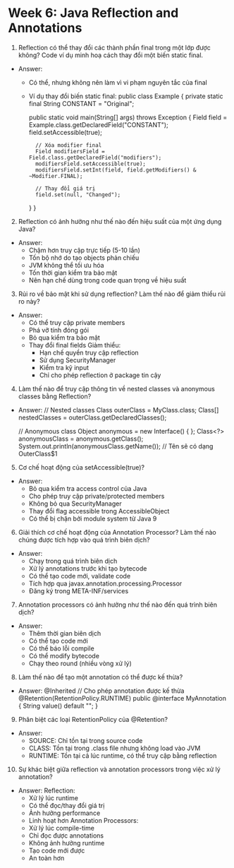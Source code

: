 
# Week 6: Java Reflection and Annotations

1. Reflection có thể thay đổi các thành phần final trong một lớp được không? Code ví dụ minh hoạ cách thay đổi một biến static final.

- Answer:
  - Có thể, nhưng không nên làm vì vi phạm nguyên tắc của final
  - Ví dụ thay đổi biến static final:
  public class Example {
      private static final String CONSTANT = "Original";
      
      public static void main(String[] args) throws Exception {
          Field field = Example.class.getDeclaredField("CONSTANT");
          field.setAccessible(true);
          
          // Xóa modifier final
          Field modifiersField = Field.class.getDeclaredField("modifiers");
          modifiersField.setAccessible(true);
          modifiersField.setInt(field, field.getModifiers() & ~Modifier.FINAL);
          
          // Thay đổi giá trị
          field.set(null, "Changed");
      }
  }

2. Reflection có ảnh hưởng như thế nào đến hiệu suất của một ứng dụng Java?

- Answer:
  - Chậm hơn truy cập trực tiếp (5-10 lần)
  - Tốn bộ nhớ do tạo objects phản chiếu
  - JVM không thể tối ưu hóa
  - Tốn thời gian kiểm tra bảo mật
  - Nên hạn chế dùng trong code quan trọng về hiệu suất

3. Rủi ro về bảo mật khi sử dụng reflection? Làm thế nào để giảm thiểu rủi ro này?

- Answer:
  - Có thể truy cập private members
  - Phá vỡ tính đóng gói
  - Bỏ qua kiểm tra bảo mật
  - Thay đổi final fields
  Giảm thiểu:
    - Hạn chế quyền truy cập reflection
    - Sử dụng SecurityManager
    - Kiểm tra kỹ input
    - Chỉ cho phép reflection ở package tin cậy

4. Làm thế nào để truy cập thông tin về nested classes và anonymous classes bằng Reflection? 

- Answer:
  // Nested classes
  Class<?> outerClass = MyClass.class;
  Class<?>[] nestedClasses = outerClass.getDeclaredClasses();

  // Anonymous class
  Object anonymous = new Interface() { };
  Class<?> anonymousClass = anonymous.getClass();
  System.out.println(anonymousClass.getName()); // Tên sẽ có dạng OuterClass$1

5. Cơ chế hoạt động của setAccessible(true)?

- Answer:
  - Bỏ qua kiểm tra access control của Java
  - Cho phép truy cập private/protected members
  - Không bỏ qua SecurityManager
  - Thay đổi flag accessible trong AccessibleObject
  - Có thể bị chặn bởi module system từ Java 9

6. Giải thích cơ chế hoạt động của Annotation Processor? Làm thế nào chúng được tích hợp vào quá trình biên dịch?

- Answer:
  - Chạy trong quá trình biên dịch
  - Xử lý annotations trước khi tạo bytecode
  - Có thể tạo code mới, validate code
  - Tích hợp qua javax.annotation.processing.Processor
  - Đăng ký trong META-INF/services

7. Annotation processors có ảnh hưởng như thế nào đến quá trình biên dịch?

- Answer:
  - Thêm thời gian biên dịch
  - Có thể tạo code mới
  - Có thể báo lỗi compile
  - Có thể modify bytecode
  - Chạy theo round (nhiều vòng xử lý)

8.  Làm thế nào để tạo một annotation có thể được kế thừa?

- Answer:
  @Inherited // Cho phép annotation được kế thừa
  @Retention(RetentionPolicy.RUNTIME)
  public @interface MyAnnotation {
      String value() default "";
  }

9. Phân biệt các loại RetentionPolicy của @Retention?

- Answer:
  - SOURCE: Chỉ tồn tại trong source code
  - CLASS: Tồn tại trong .class file nhưng không load vào JVM
  - RUNTIME: Tồn tại cả lúc runtime, có thể truy cập bằng reflection  

10. Sự khác biệt giữa reflection và annotation processors trong việc xử lý annotation?

- Answer:
  Reflection:
    - Xử lý lúc runtime
    - Có thể đọc/thay đổi giá trị
    - Ảnh hưởng performance
    - Linh hoạt hơn
  Annotation Processors:
    - Xử lý lúc compile-time
    - Chỉ đọc được annotations
    - Không ảnh hưởng runtime
    - Tạo code mới được
    - An toàn hơn